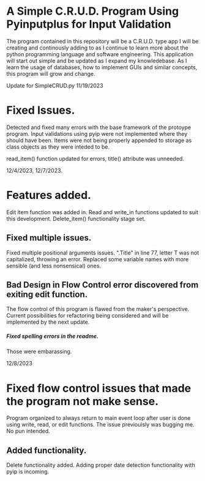 # A Simple C.R.U.D. Program Using Pyinputplus for Input Validation

The program contained in this repository will be a C.R.U.D. type app I will be creating and continously adding to as I continue to learn more about the python programming language
and software engineering. This application will start out simple and be updated as I expand my knowledebase.
As I learn the usage of databases, how to implement GUIs and similar concepts, this program will grow and change.


Update for SimpleCRUD.py 11/19/2023

# Fixed Issues.

Detected and fixed many errors with the base framework of the protoype program.
Input validations using pyip were not implemented where they should have been. 
Items were not being properly appended to storage as class objects as they were inteded to be.

read_item() function updated for errors, title() attribute was unneeded. 

12/4/2023, 12/7/2023.
# Features added. 
Edit item function was added in. Read and write_in functions updated to suit this development.
Delete_item() functionality stage set.

## Fixed multiple issues.
Fixed multiple positional arguments issues.
".Title" in line 77, letter T was not capitalized, throwing an error. 
Replaced some variable names with more sensible (and less nonsensical) ones.

## Bad Design in Flow Control error discovered from exiting edit function.
The flow control of this program is flawed from the maker's perspective. Current possibilities for refactoring being considered and will be implemented by the next update.

##### Fixed spelling errors in the readme.

Those were embarassing. 

12/8/2023
# Fixed flow control issues that made the program not make sense.

Program organized to always return to main event loop after user is done using write, read, or edit functions.
The issue previouisly was bugging me. No pun intended.

## Added functionality.

Delete functionality added. Adding proper date detection functionality with pyip is incoming.